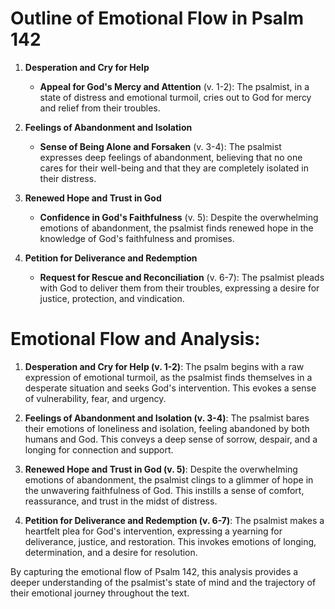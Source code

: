 
# Outline of Emotional Flow in Psalm 142

1. **Desperation and Cry for Help**  
    - **Appeal for God's Mercy and Attention** (v. 1-2): The psalmist, in a state of distress and emotional turmoil, cries out to God for mercy and relief from their troubles.
    
2. **Feelings of Abandonment and Isolation**
    - **Sense of Being Alone and Forsaken** (v. 3-4): The psalmist expresses deep feelings of abandonment, believing that no one cares for their well-being and that they are completely isolated in their distress.
    
3. **Renewed Hope and Trust in God**
    - **Confidence in God's Faithfulness** (v. 5): Despite the overwhelming emotions of abandonment, the psalmist finds renewed hope in the knowledge of God's faithfulness and promises.
    
4. **Petition for Deliverance and Redemption**
    - **Request for Rescue and Reconciliation** (v. 6-7): The psalmist pleads with God to deliver them from their troubles, expressing a desire for justice, protection, and vindication.
    
# Emotional Flow and Analysis:

1. **Desperation and Cry for Help (v. 1-2)**: The psalm begins with a raw expression of emotional turmoil, as the psalmist finds themselves in a desperate situation and seeks God's intervention. This evokes a sense of vulnerability, fear, and urgency.

2. **Feelings of Abandonment and Isolation (v. 3-4)**: The psalmist bares their emotions of loneliness and isolation, feeling abandoned by both humans and God. This conveys a deep sense of sorrow, despair, and a longing for connection and support.

3. **Renewed Hope and Trust in God (v. 5)**: Despite the overwhelming emotions of abandonment, the psalmist clings to a glimmer of hope in the unwavering faithfulness of God. This instills a sense of comfort, reassurance, and trust in the midst of distress.

4. **Petition for Deliverance and Redemption (v. 6-7)**: The psalmist makes a heartfelt plea for God's intervention, expressing a yearning for deliverance, justice, and restoration. This invokes emotions of longing, determination, and a desire for resolution.

By capturing the emotional flow of Psalm 142, this analysis provides a deeper understanding of the psalmist's state of mind and the trajectory of their emotional journey throughout the text.